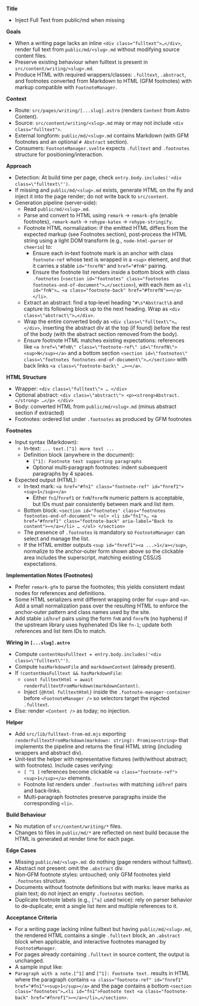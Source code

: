 **Title**
- Inject Full Text from public/md when missing

**Goals**
- When a writing page lacks an inline `<div class="fulltext">…</div>`, render full text from `public/md/<slug>.md` without modifying source content files.
- Preserve existing behaviour when fulltext is present in `src/content/writing/<slug>.md`.
- Produce HTML with required wrappers/classes: `.fulltext`, `.abstract`, and footnotes converted from Markdown to HTML (GFM footnotes) with markup compatible with `FootnoteManager`.

**Context**
- Route: `src/pages/writing/[...slug].astro` (renders `Content` from Astro Content).
- Source: `src/content/writing/<slug>.md` may or may not include `<div class="fulltext">`.
- External longform: `public/md/<slug>.md` contains Markdown (with GFM footnotes and an optional `# Abstract` section).
- Consumers: `FootnoteManager.svelte` expects `.fulltext` and `.footnotes` structure for positioning/interaction.

**Approach**
- Detection: At build time per page, check `entry.body.includes('<div class=\"fulltext\"')`.
- If missing and `public/md/<slug>.md` exists, generate HTML on the fly and inject it into the page render; do not write back to `src/content`.
- Generation pipeline (server‑side):
  - Read `public/md/<slug>.md`.
  - Parse and convert to HTML using `remark` → `remark-gfm` (enable footnotes), `remark-math` → `rehype-katex` → `rehype-stringify`.
  - Footnote HTML normalization: if the emitted HTML differs from the expected markup (see Footnotes section), post‑process the HTML string using a light DOM transform (e.g., `node-html-parser` or `cheerio`) to:
    - Ensure each in‑text footnote mark is an anchor with class `footnote-ref` whose text is wrapped in a `<sup>` element, and that it carries a stable `id="fnrefN"` and `href="#fnN"` pairing.
    - Ensure the footnote list renders inside a bottom block with class `.footnotes` (`<section id="footnotes" class="footnotes footnotes-end-of-document">…</section>`), with each item as `<li id="fnN">… <a class="footnote-back" href="#fnrefN">↩︎</a></li>`.
  - Extract an abstract: find a top‑level heading `^#\s*Abstract\b` and capture its following block up to the next heading. Wrap as `<div class=\"abstract\">…</div>`.
  - Wrap the entire converted body as `<div class=\"fulltext\">…</div>`, inserting the abstract div at the top (if found) before the rest of the body (with the abstract section removed from the body).
  - Ensure footnote HTML matches existing expectations: references like `<a href=\"#fnN\" class=\"footnote-ref\" id=\"fnrefN\"><sup>N</sup></a>` and a bottom section `<section id=\"footnotes\" class=\"footnotes footnotes-end-of-document\">…</section>` with back links `<a class=\"footnote-back\" …>↩︎</a>`.

**HTML Structure**
- Wrapper: `<div class=\"fulltext\"> … </div>`
- Optional abstract: `<div class=\"abstract\"> <p><strong>Abstract.</strong> …</p> </div>`
- Body: converted HTML from `public/md/<slug>.md` (minus abstract section if extracted)
- Footnotes: ordered list under `.footnotes` as produced by GFM footnotes

**Footnotes**
- Input syntax (Markdown):
  - In‑text: `... text.[^1] more text ...`
  - Definition block (anywhere in the document):
    - `[^1]: Footnote text supporting paragraphs`
    - Optional multi‑paragraph footnotes: indent subsequent paragraphs by 4 spaces.
- Expected output (HTML):
  - In‑text mark: `<a href="#fn1" class="footnote-ref" id="fnref1"><sup>1</sup></a>`
    - Either `fn1`/`fnref1` or `fnN`/`fnrefN` numeric pattern is acceptable, but IDs must pair consistently between mark and list item.
  - Bottom block: `<section id="footnotes" class="footnotes footnotes-end-of-document"> <ol> <li id="fn1">… <a href="#fnref1" class="footnote-back" aria-label="Back to content">↩︎</a></li> … </ol> </section>`
  - The presence of `.footnotes` is mandatory so `FootnoteManager` can select and manage the list.
  - If the HTML emitter outputs `<sup id="fnref1"><a ...>1</a></sup>`, normalize to the anchor‑outer form shown above so the clickable area includes the superscript, matching existing CSS/JS expectations.

**Implementation Notes (Footnotes)**
- Prefer `remark-gfm` to parse the footnotes; this yields consistent mdast nodes for references and definitions.
- Some HTML serializers emit different wrapping order for `<sup>` and `<a>`. Add a small normalization pass over the resulting HTML to enforce the anchor‑outer pattern and class names used by the site.
- Add stable `id`/`href` pairs using the form `fnN` and `fnrefN` (no hyphens) if the upstream library uses hyphenated IDs like `fn-1`; update both references and list item IDs to match.

**Wiring in `[...slug].astro`**
- Compute `contentHasFulltext = entry.body.includes('<div class=\"fulltext\"')`.
- Compute `hasMarkdownFile` and `markdownContent` (already present).
- If `!contentHasFulltext && hasMarkdownFile`:
  - `const fulltextHtml = await renderFulltextFromMarkdown(markdownContent)`.
  - Inject `{@html fulltextHtml}` inside the `.footnote-manager-container` before `<FootnoteManager />` so selectors target the injected `.fulltext`.
- Else: render `<Content />` as today; no injection.

**Helper**
- Add `src/lib/fulltext-from-md.mjs` exporting `renderFulltextFromMarkdown(markdown: string): Promise<string>` that implements the pipeline and returns the final HTML string (including wrappers and abstract div).
- Unit‑test the helper with representative fixtures (with/without abstract; with footnotes). Include cases verifying:
  - `[ ^1 ]` references become clickable `<a class="footnote-ref"><sup>1</sup></a>` elements.
  - Footnote list renders under `.footnotes` with matching `id`/`href` pairs and back‑links.
  - Multi‑paragraph footnotes preserve paragraphs inside the corresponding `<li>`.

**Build Behaviour**
- No mutation of `src/content/writing/*` files.
- Changes to files in `public/md/*` are reflected on next build because the HTML is generated at render time for each page.

**Edge Cases**
- Missing `public/md/<slug>.md`: do nothing (page renders without fulltext).
- Abstract not present: omit the `.abstract` div.
- Non‑GFM footnote styles: untouched; only GFM footnotes yield `.footnotes` structure.
 - Documents without footnote definitions but with marks: leave marks as plain text; do not inject an empty `.footnotes` section.
 - Duplicate footnote labels (e.g., `[^a]` used twice): rely on parser behavior to de‑duplicate; emit a single list item and multiple references to it.

**Acceptance Criteria**
- For a writing page lacking inline fulltext but having `public/md/<slug>.md`, the rendered HTML contains a single `.fulltext` block, an `.abstract` block when applicable, and interactive footnotes managed by `FootnoteManager`.
- For pages already containing `.fulltext` in source content, the output is unchanged.
 - A sample input like:
  - `Paragraph with a note.[^1]` and `[^1]: Footnote text.`
  results in HTML where the paragraph contains `<a class="footnote-ref" id="fnref1" href="#fn1"><sup>1</sup></a>` and the page contains a bottom `<section class="footnotes">…<li id="fn1">Footnote text <a class="footnote-back" href="#fnref1">↩︎</a></li>…</section>`.
